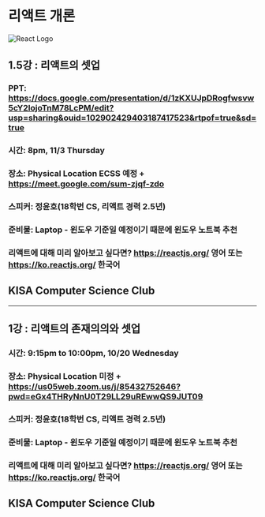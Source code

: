 # 리액트 개론 
![React Logo](https://upload.wikimedia.org/wikipedia/commons/thumb/a/a7/React-icon.svg/1280px-React-icon.svg.png)
##  1.5강 : 리액트의 셋업
### PPT: https://docs.google.com/presentation/d/1zKXUJpDRogfwsvw5cY2IojoTnM78LcPM/edit?usp=sharing&ouid=102902429403187417523&rtpof=true&sd=true
### 시간: 8pm, 11/3 Thursday
### 장소: Physical Location ECSS 예정 + https://meet.google.com/sum-zjqf-zdo
### 스피커: 정윤호(18학번 CS, 리액트 경력 2.5년)
### 준비물: Laptop - 윈도우 기준일 예정이기 때문에 윈도우 노트북 추천
### 리액트에 대해 미리 알아보고 싶다면? https://reactjs.org/ 영어 또는 https://ko.reactjs.org/ 한국어
## KISA Computer Science Club


------------------------------------------------------------------------------------------
## 1강 : 리액트의 존재의의와 셋업
### 시간: 9:15pm to 10:00pm, 10/20 Wednesday
### 장소: Physical Location 미정 + https://us05web.zoom.us/j/85432752646?pwd=eGx4THRyNnU0T29LL29uREwwQS9JUT09
### 스피커: 정윤호(18학번 CS, 리액트 경력 2.5년)
### 준비물: Laptop - 윈도우 기준일 예정이기 때문에 윈도우 노트북 추천
### 리액트에 대해 미리 알아보고 싶다면? https://reactjs.org/ 영어 또는 https://ko.reactjs.org/ 한국어
## KISA Computer Science Club
